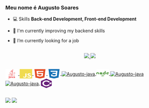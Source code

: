 ### Meu nome é Augusto Soares

- 💻 Skills **Back-end Development, Front-end Development**
- 🌱 I'm currently improving my backend skills
- 🔭 I’m currently looking for a job
  
  <br>
  <div align="center">
  <a href="https://github.com/soaresaugustof">
    <img height="180em" src="https://github-readme-streak-stats.herokuapp.com/?user=soaresaugustof&theme=tokyonight")/>
  <img height="180em" src="https://github-readme-stats.vercel.app/api/top-langs/?username=soaresaugustof&layout=compact&langs_count=7&theme=tokyonight"/>
</div>

<div style="display: inline_block"><br>
  <img align="center" alt="Augusto-java" height="30" width="40" src="https://github.com/devicons/devicon/blob/v2.16.0/icons/java/java-plain-wordmark.svg">
  <img align="center" alt="Augusto-Js" height="30" width="40" src="https://raw.githubusercontent.com/devicons/devicon/master/icons/javascript/javascript-plain.svg">
  <img align="center" alt="Augusto-HTML" height="30" width="40" src="https://github.com/devicons/devicon/blob/v2.16.0/icons/html5/html5-plain.svg">
  <img align="center" alt="Augusto-CSS" height="30" width="40" src="https://raw.githubusercontent.com/devicons/devicon/master/icons/css3/css3-plain.svg">
  <img align="center" alt="Augusto-java" height="30" width="40" src="https://cdn.jsdelivr.net/gh/devicons/devicon@latest/icons/vscode/vscode-original.svg" />
  <img align="center" alt="Augusto-java" height="30" width="40" src="https://github.com/devicons/devicon/blob/v2.16.0/icons/nodejs/nodejs-plain-wordmark.svg" />
  <img align="center" alt="Augusto-java" height="30" width="40" src="https://cdn.jsdelivr.net/gh/devicons/devicon@latest/icons/python/python-original.svg" />
  <img align="center" alt="Augusto-java" height="30" width="40"  src="https://cdn.jsdelivr.net/gh/devicons/devicon@latest/icons/git/git-original.svg" />
  <img align="center" alt="Augusto-csharp" height="30" width="40"  src="https://github.com/devicons/devicon/blob/v2.16.0/icons/csharp/csharp-plain.svg" />
</div>
  
  ##
 
<div> 
  <a href="https://instagram.com/soaresaugustof" target="_blank"><img src="https://img.shields.io/badge/-Instagram-%23E4405F?style=for-the-badge&logo=instagram&logoColor=white" target="_blank"></a>
  <a href="https://www.linkedin.com/in/augusto-soares-b78a81198/" target="_blank"><img src="https://img.shields.io/badge/LinkedIn-0077B5?style=for-the-badge&logo=linkedin&logoColor=white"></a>
 
</div>
